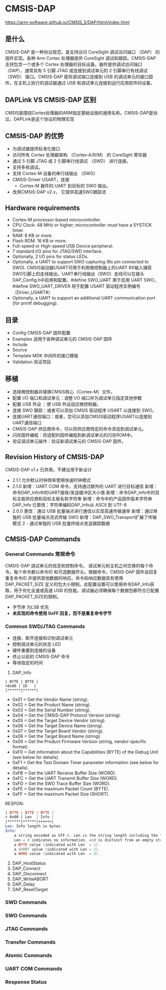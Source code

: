 # CMSIS-DAP 
https://arm-software.github.io/CMSIS_5/DAP/html/index.html
## 是什么
CMSIS-DAP 是一种协议规范，是支持访问 CoreSight 调试访问端口 （DAP） 的固件实现。各种 Arm Cortex 处理器提供 CoreSight 调试和跟踪。CMSIS-DAP 支持包含一个或多个 Cortex 处理器的目标设备。器件提供调试访问端口 （DAP），通常具有 5 引脚 JTAG 或连接到调试单元的 2 引脚串行有线调试 （SWD） 接口。CMSIS-DAP 是将调试端口连接到 USB 的调试单元的接口固件。在主机上执行的调试器通过 USB 和调试单元连接到运行应用软件的设备。

## DAPLink VS CMSIS-DAP 区别
CMSIS是围绕Cortex处理器的ARM指定基础设施的通用名称。CMSIS-DAP是协议，DAPLink是这个协议的物理实现 [](https://electronics.stackexchange.com/questions/405134/swdap-vs-cmsis-dap-vs-daplink)

## CMSIS-DAP 的优势
- 为调试器提供标准化接口
- 访问所有 Cortex 处理器架构 （Cortex-A/R/M） 的 CoreSight 寄存器
- 通过 5 引脚 JTAG 或 2 引脚串行线调试 （SWD） 进行连接。
- 支持多核调试。
- 支持 Cortex-M 设备的串行线输出 （SWO）
- CMSIS-Driver USART，连接
    - Cortex-M 器件的 UART 到目标的 SWO 输出。
- 改用CMSIS-DAP v2.x，
    它提供高速SWO跟踪流

## Hardware requirements
- Cortex-M processor-based microcontroller.
- CPU Clock: 48 MHz or higher; microcontroller must have a SYSTICK timer.
- RAM: 8 KB or more.
- Flash ROM: 16 KB or more.
- Full-speed or High-speed USB Device peripheral.
- 7 standard I/O pins for JTAG/SWD interface.
- Optionally, 2 I/O pins for status LEDs.
- Optionally, a UART to support SWO capturing (Rx pin connected to SWO).
  CMSIS驱动器USART可用于利用微控制器上的UART RX输入捕获SWO引脚上的走线输出。UART串行线输出（SWO）走线可以在接头DAP_Config.h中启用和配置。#define SWO_UART 用于启用 UART SWO，#define SWO_UART_DRIVER 用于配置 USART 驱动程序实例编号 （Driver_USART#）
- Optionally, a UART to support an additional UART communication port (for printf debugging).

## 目录

- Config CMSIS-DAP 固件配置
- Examples 适用于各种调试单元的 CMSIS-DAP 固件
- Include 
- Source 
- Template MDK 中间件的接口模板
- Validation 验证项目

## 移植
- 选择微控制器并替换CMSIS核心（Cortex-M）文件。
- 配置 I/O 端口和调试单元：调整 I/O 端口并为调试单元指定其他参数
- 配置 USB 外设 ：使 USB 外设适应微控制器。
- 连接 SWO 跟踪：或者可以添加 CMSIS 驱动程序 USART 以连接到 SWO。
- 连接UART通信端口：或者，您可以添加CMSIS驱动程序USART以连接到UART通信端口
- CMSIS-DAP 供应商命令，可以将供应商特定的命令添加到调试单元。
- 闪存固件编程：将适配的固件编程到新调试单元的闪存ROM中。
- 验证调试单元操作：验证新调试单元的 CMSIS-DAP 固件。

## Revision History of CMSIS-DAP
CMSIS-DAP v1.x 已弃用，不建议用于新设计
- 2.1.1 
    允许默认时钟频率使用快速时钟模式
- 2.1.0 
    新增：UART COM 命令，支持通过额外的 UART 进行目标通信
    新增：命令DAP_Info中的UART接收/发送缓冲区大小值
    新增：命令DAP_Info中的目标主板供应商和目标主板名称字符串
    新增：命令中的产品固件版本字符串 DAP_Info
    已更改：字符串编码DAP_Info从 ASCII 到 UTF-8
- 2.0.0
    更改：通过 USB 批量端点进行通信以实现高速传输速率
    新增：通过单独的 USB 批量端点流式传输 SWO
    新增：DAP_SWO_Transport扩展了传输模式 2 - 通过单独的 USB 批量终结点发送跟踪数据


## CMSIS-DAP Commands

### General Commands 常规命令
CMSIS-DAP 调试单元的信息和控制命令。
调试单元和主机之间交换的每个命令。每个命令都以命令ID 和可选数据开头。根据命令，CMSIS-DAP 固件会回复重复命令ID 并提供其他数据的响应。命令和响应数据具有使用 DAP_PACKET_SIZE 定义的包大小限制。此配置设置可以使用命令DAP_Info获取，用于优化全速或高速 USB 的性能。调试器必须确保每个数据包都符合已配置DAP_PACKET_SIZE的限制。
- 字节序 为LSB 优先
- **未实现的命令使用 0xFF 回复，而不是重复命令字节**

### Common SWD/JTAG Commands
- 连接、断开连接和识别调试单元
- 控制调试单元的状态 LED
- 硬件重置到连接的设备
- 终止以前的 CMSIS-DAP 命令
- 等待指定的时间

1. DAP_Info
```
| BYTE | BYTE |
>0x00 | ID   |
|******|******|
```
- 0x01 = Get the Vendor Name (string).
- 0x02 = Get the Product Name (string).
- 0x03 = Get the Serial Number (string).
- 0x04 = Get the CMSIS-DAP Protocol Version (string).
- 0x05 = Get the Target Device Vendor (string).
- 0x06 = Get the Target Device Name (string).
- 0x07 = Get the Target Board Vendor (string).
- 0x08 = Get the Target Board Name (string).
- 0x09 = Get the Product Firmware Version (string, vendor-specific format).
- 0xF0 = Get information about the Capabilities (BYTE) of the Debug Unit (see below for details).
- 0xF1 = Get the Test Domain Timer parameter information (see below for details).
- 0xFB = Get the UART Receive Buffer Size (WORD).
- 0xFC = Get the UART Transmit Buffer Size (WORD).
- 0xFD = Get the SWO Trace Buffer Size (WORD).
- 0xFE = Get the maximum Packet Count (BYTE).
- 0xFF = Get the maximum Packet Size (SHORT).

RESPON:
```asm
| BYTE | BYTE | BYTE |
< 0x00 | Len  | Info |
|******|******|++++++|
Len: Info length in bytes.
Info:
    a string encoded as UTF-8. Len is the string length including the \x00 terminator. 
    Len = 0 indicates no information, and is distinct from an empty string indicated by Len = 1.
    a BYTE value (indicated with Len  = 1).
    a SHORT value (indicated with Len = 2).
    a WORD value (indicated with Len  = 4).
```


2. DAP_HostStatus
3. DAP_Connect
4. DAP_Disconnect
5. DAP_WriteABORT
6. DAP_Delay
7. DAP_ResetTarget

### SWD Commands
### SWO Commands
### JTAG Commands
### Transfer Commands
### Atomic Commands
### UART COM Commands
### Response Status

